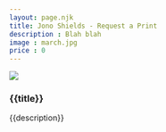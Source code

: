 ```yaml
---
layout: page.njk
title: Jono Shields - Request a Print
description : Blah blah
image : march.jpg
price : 0
---
```


<img class="product-image" src="/assets/images/{{ image }}"/>
<h3>{{title}}</h3>
<p>{{description}}</p>
